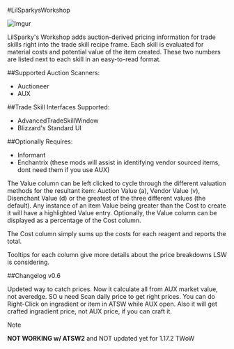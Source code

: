 #LilSparkysWorkshop

![Imgur](http://i.imgur.com/UXrROxl.jpg)

LilSparky's Workshop adds auction-derived pricing information for trade skills right into the trade skill recipe frame. Each skill is evaluated for material costs and potential value of the item created. These two numbers are listed next to each skill in an easy-to-read format.

##Supported Auction Scanners:

* Auctioneer
* AUX

##Trade Skill Interfaces Supported:

* AdvancedTradeSkillWindow
* Blizzard's Standard UI

##Optionally Requires:

* Informant
* Enchantrix 
(these mods will assist in identifying vendor sourced items, dont need them if you use AUX)

The Value column can be left clicked to cycle through the different valuation methods for the resultant item: Auction Value (a), Vendor Value (v), Disenchant Value (d) or the greatest of the three different values (the default). Any instance of an item Value being greater than the Cost to create it will have a highlighted Value entry. Optionally, the Value column can be displayed as a percentage of the Cost column.

The Cost column simply sums up the costs for each reagent and reports the total.

Tooltips for each column give more details about the price breakdowns LSW is considering.

##Changelog
v0.6

Updeted way to catch prices. Now it calculate all from AUX market value, not averedge. SO u need Scan daily price to get right prices.
You can do Right-Click on ingradient or item in ATSW while AUX open.
Also it will get crafted ingradient price, not AUX price, if  you can craft it.


>[!NOTE]
>**NOT WORKING w/ ATSW2**
>and NOT updated yet for 1.17.2 TWoW 

